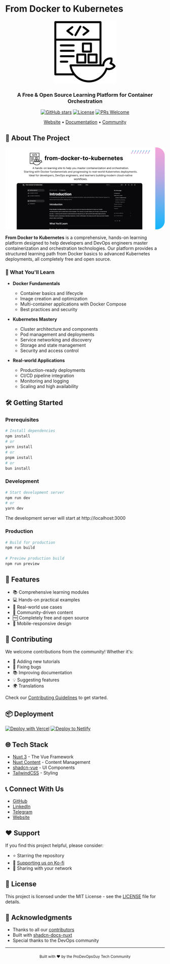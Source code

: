 # From Docker to Kubernetes

<div align="center">
  <img src="public/logo.svg" alt="From Docker to Kubernetes Logo" width="200"/>
  
  <h3>A Free & Open Source Learning Platform for Container Orchestration</h3>

  [![GitHub stars](https://img.shields.io/github/stars/NotHarshhaa/from-docker-to-kubernetes?style=social)](https://github.com/NotHarshhaa/from-docker-to-kubernetes/stargazers)
  [![License](https://img.shields.io/badge/license-MIT-blue.svg)](LICENSE)
  [![PRs Welcome](https://img.shields.io/badge/PRs-welcome-brightgreen.svg)](#contributing)

  [Website](https://dockertokubernetes.live) • [Documentation](https://dockertokubernetes.live/getting-started/introduction) • [Community](https://t.me/prodevopsguy)
</div>

## 🚀 About The Project

![banner](./public/banner.png)

**From Docker to Kubernetes** is a comprehensive, hands-on learning platform designed to help developers and DevOps engineers master containerization and orchestration technologies. Our platform provides a structured learning path from Docker basics to advanced Kubernetes deployments, all completely free and open source.

### 🎯 What You'll Learn

- **Docker Fundamentals**
  - Container basics and lifecycle
  - Image creation and optimization
  - Multi-container applications with Docker Compose
  - Best practices and security

- **Kubernetes Mastery**
  - Cluster architecture and components
  - Pod management and deployments
  - Service networking and discovery
  - Storage and state management
  - Security and access control

- **Real-world Applications**
  - Production-ready deployments
  - CI/CD pipeline integration
  - Monitoring and logging
  - Scaling and high availability

## 🛠️ Getting Started

### Prerequisites

```bash
# Install dependencies
npm install
# or
yarn install
# or
pnpm install
# or
bun install
```

### Development

```bash
# Start development server
npm run dev
# or
yarn dev
```

The development server will start at http://localhost:3000

### Production

```bash
# Build for production
npm run build

# Preview production build
npm run preview
```

## 🌟 Features

- 📚 Comprehensive learning modules
- 💻 Hands-on practical examples
- 🔄 Real-world use cases
- 🤝 Community-driven content
- 🆓 Completely free and open source
- 📱 Mobile-responsive design

## 🤝 Contributing

We welcome contributions from the community! Whether it's:

- 📝 Adding new tutorials
- 🐛 Fixing bugs
- 📚 Improving documentation
- 💡 Suggesting features
- 🌍 Translations

Check our [Contributing Guidelines](CONTRIBUTING.md) to get started.

## 📦 Deployment

[![Deploy with Vercel](https://vercel.com/button)](https://vercel.com/new/clone?repository-url=https%3A%2F%2Fgithub.com%2FNotHarshhaa%2Ffrom-docker-to-kubernetes)
[![Deploy to Netlify](https://www.netlify.com/img/deploy/button.svg)](https://app.netlify.com/start/deploy?repository=https%3A%2F%2Fgithub.com%2FNotHarshhaa%2Ffrom-docker-to-kubernetes)

## 🌐 Tech Stack

- [Nuxt 3](https://nuxt.com) - The Vue Framework
- [Nuxt Content](https://content.nuxt.com) - Content Management
- [shadcn-vue](https://www.shadcn-vue.com/) - UI Components
- [TailwindCSS](https://tailwindcss.com) - Styling

## 📞 Connect With Us

- [GitHub](https://github.com/NotHarshhaa)
- [LinkedIn](https://linkedin.com/in/harshhaa-vardhan-reddy)
- [Telegram](https://t.me/NotHarshhaa)
- [Website](https://prodevopsguytech.com)

## ❤️ Support

If you find this project helpful, please consider:

- ⭐ Starring the repository
- 🍕 [Supporting us on Ko-fi](https://ko-fi.com/NotHarshhaa)
- 📢 Sharing with your network

## 📄 License

This project is licensed under the MIT License - see the [LICENSE](LICENSE) file for details.

## 🙏 Acknowledgments

- Thanks to all our [contributors](https://github.com/NotHarshhaa/from-docker-to-kubernetes/graphs/contributors)
- Built with [shadcn-docs-nuxt](https://github.com/ZTL-UwU/shadcn-docs-nuxt)
- Special thanks to the DevOps community

---

<div align="center">
  <sub>Built with ❤️ by the ProDevOpsGuy Tech Community</sub>
</div>

